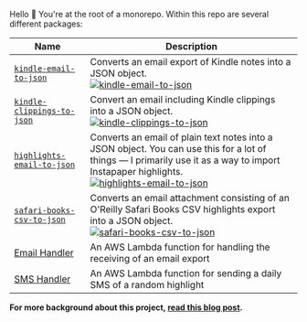 Hello 👋 You're at the root of a monorepo. Within this repo are several different packages:

| Name                                                             | Description                                                                                                                                                                                                                                                                                                               |
| ---------------------------------------------------------------- | ------------------------------------------------------------------------------------------------------------------------------------------------------------------------------------------------------------------------------------------------------------------------------------------------------------------------- |
| [`kindle-email-to-json`](packages/kindle-email-to-json/)         | Converts an email export of Kindle notes into a JSON object.<br>[![kindle-email-to-json](https://img.shields.io/npm/v/kindle-email-to-json.svg)](https://www.npmjs.com/package/sawyerh/kindle-email-to-json)                                                                                                              |
| [`kindle-clippings-to-json`](packages/kindle-clippings-to-json/) | Convert an email including Kindle clippings into a JSON object.<br>[![kindle-clippings-to-json](https://img.shields.io/npm/v/kindle-clippings-to-json.svg)](https://www.npmjs.com/package/sawyerh/kindle-clippings-to-json)                                                                                               |
| [`highlights-email-to-json`](packages/highlights-email-to-json/) | Converts an email of plain text notes into a JSON object. You can use this for a lot of things — I primarily use it as a way to import Instapaper highlights.<br>[![highlights-email-to-json](https://img.shields.io/npm/v/highlights-email-to-json.svg)](https://www.npmjs.com/package/sawyerh/highlights-email-to-json) |
| [`safari-books-csv-to-json`](packages/safari-books-csv-to-json/) | Converts an email attachment consisting of an O'Reilly Safari Books CSV highlights export into a JSON object.<br>[![safari-books-csv-to-json](https://img.shields.io/npm/v/safari-books-csv-to-json.svg)](https://www.npmjs.com/package/sawyerh/safari-books-csv-to-json)                                                 |
| [Email Handler](packages/aws-lambda-email-handler/)              | An AWS Lambda function for handling the receiving of an email export                                                                                                                                                                                                                                                      |
| [SMS Handler](packages/aws-lambda-email-handler/)                | An AWS Lambda function for sending a daily SMS of a random highlight                                                                                                                                                                                                                                                      |

**For more background about this project, [read this blog post](https://medium.com/@sawyerh/how-i-export-process-and-resurface-my-kindle-highlights-addc9de9af1a).**
